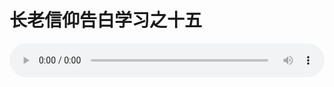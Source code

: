 # 长老信仰告白学习之十五

<audio style="width: 100%;" preload="false" controls controlslist="nodownload"><source src="http://file.simai.life/audio/mp3/old/12270.mp3" type="audio/mpeg">Your browser does not support the audio element.</audio>


